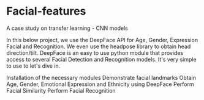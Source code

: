 # Facial-features
A case study on transfer learning - CNN models

In this below project, we use the DeepFace API for Age, Gender, Expression Facial and Recognition. We even use the headpose library to obtain head direction/tilt. DeepFace is an easy to use python module that provides access to several Facial Detection and Recognition models. It's very simple to use to let's dive in.

Installation of the necessary modules
Demonstrate facial landmarks
Obtain Age, Gender, Emotional Expression and Ethnicity using DeepFace
Perform Facial Similarity
Perform Facial Recognition
